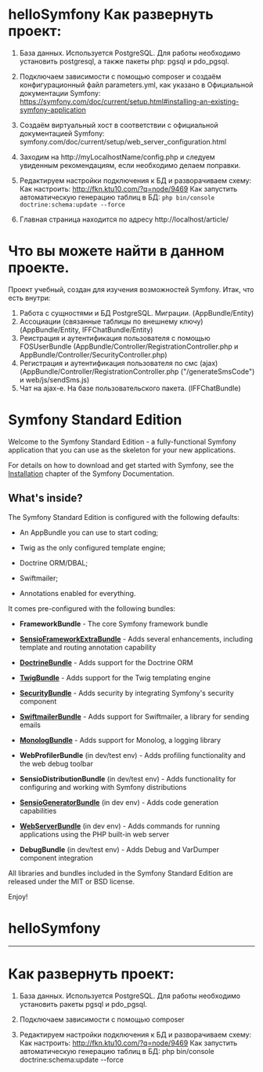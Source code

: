 # helloSymfony Как развернуть проект:

1) База данных.
Используется PostgreSQL. Для работы необходимо установить postgresql, а также пакеты php: pgsql и pdo_pgsql.

2) Подключаем зависимости с помощью composer и создаём конфигурационный файл parameters.yml, как указано в Официальной документации Symfony: https://symfony.com/doc/current/setup.html#installing-an-existing-symfony-application
 
3) Создаём виртуальный хост в соответствии с официальной документацией Symfony: symfony.com/doc/current/setup/web_server_configuration.html
   
4) Заходим на http://myLocalhostName/config.php и следуем увиденным рекомендациям, если необходимо делаем поправки.

5) Редактируем настройки подключения к БД и разворачиваем схему:
   Как настроить: http://fkn.ktu10.com/?q=node/9469
   Как запустить автоматическую генерацию таблиц в БД: `php bin/console doctrine:schema:update --force`

6) Главная страница находится по адресу http://localhost/article/

# Что вы можете найти в данном проекте. 

Проект учебный, создан для изучения возможностей Symfony. Итак, что есть внутри:

1) Работа с сущностями и БД PostgreSQL. Миграции. (AppBundle/Entity)
2) Ассоциации (связанные таблицы по внешнему ключу) (AppBundle/Entity, IFFChatBundle/Entity)
3) Реистрация и аутентификация пользователя с помощью FOSUserBundle (AppBundle/Controller/RegistrationController.php и AppBundle/Controller/SecurityController.php)
4) Регистрация и аутентификация пользователя по смс (ajax) (AppBundle/Controller/RegistrationController.php ("/generateSmsCode") и web/js/sendSms.js)
5) Чат на ajax-e. На базе пользовательского пакета. (IFFChatBundle)

Symfony Standard Edition
========================

Welcome to the Symfony Standard Edition - a fully-functional Symfony
application that you can use as the skeleton for your new applications.

For details on how to download and get started with Symfony, see the
[Installation][1] chapter of the Symfony Documentation.

What's inside?
--------------

The Symfony Standard Edition is configured with the following defaults:

  * An AppBundle you can use to start coding;

  * Twig as the only configured template engine;

  * Doctrine ORM/DBAL;

  * Swiftmailer;

  * Annotations enabled for everything.

It comes pre-configured with the following bundles:

  * **FrameworkBundle** - The core Symfony framework bundle

  * [**SensioFrameworkExtraBundle**][6] - Adds several enhancements, including
    template and routing annotation capability

  * [**DoctrineBundle**][7] - Adds support for the Doctrine ORM

  * [**TwigBundle**][8] - Adds support for the Twig templating engine

  * [**SecurityBundle**][9] - Adds security by integrating Symfony's security
    component

  * [**SwiftmailerBundle**][10] - Adds support for Swiftmailer, a library for
    sending emails

  * [**MonologBundle**][11] - Adds support for Monolog, a logging library

  * **WebProfilerBundle** (in dev/test env) - Adds profiling functionality and
    the web debug toolbar

  * **SensioDistributionBundle** (in dev/test env) - Adds functionality for
    configuring and working with Symfony distributions

  * [**SensioGeneratorBundle**][13] (in dev env) - Adds code generation
    capabilities

  * [**WebServerBundle**][14] (in dev env) - Adds commands for running applications
    using the PHP built-in web server

  * **DebugBundle** (in dev/test env) - Adds Debug and VarDumper component
    integration

All libraries and bundles included in the Symfony Standard Edition are
released under the MIT or BSD license.

Enjoy!

[1]:  https://symfony.com/doc/3.3/setup.html
[6]:  https://symfony.com/doc/current/bundles/SensioFrameworkExtraBundle/index.html
[7]:  https://symfony.com/doc/3.3/doctrine.html
[8]:  https://symfony.com/doc/3.3/templating.html
[9]:  https://symfony.com/doc/3.3/security.html
[10]: https://symfony.com/doc/3.3/email.html
[11]: https://symfony.com/doc/3.3/logging.html
[13]: https://symfony.com/doc/current/bundles/SensioGeneratorBundle/index.html
[14]: https://symfony.com/doc/current/setup/built_in_web_server.html

# helloSymfony
-----------

# Как развернуть проект:

1) База данных.
Используется PostgreSQL. Для работы необходимо установить ракеты pgsql и pdo_pgsql.

2) Подключаем зависимости с помощью composer

3) Редактируем настройки подключения к БД и разворачиваем схему:
   Как настроить: http://fkn.ktu10.com/?q=node/9469
   Как запустить автоматическую генерацию таблиц в БД: php bin/console doctrine:schema:update --force
